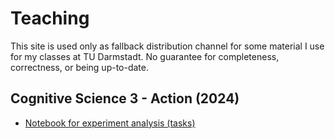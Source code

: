 # Teaching 

This site is used only as fallback distribution channel for some material I use for my classes at TU Darmstadt. No guarantee for completeness, correctness, or being up-to-date.

## Cognitive Science 3 - Action (2024)

* [Notebook for experiment analysis (tasks)](./assets/artifacts/Experiment_Analysis.ipynb)